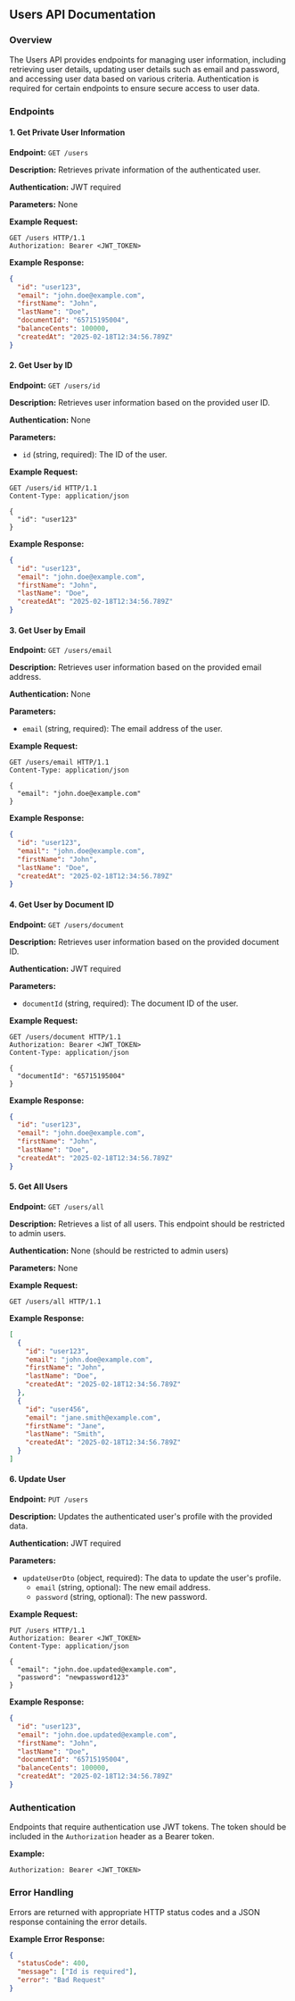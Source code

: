 ## Users API Documentation

### Overview
The Users API provides endpoints for managing user information, including retrieving user details, updating user details such as email and password, and accessing user data based on various criteria. Authentication is required for certain endpoints to ensure secure access to user data.

### Endpoints

#### 1. Get Private User Information
**Endpoint:** `GET /users`

**Description:** Retrieves private information of the authenticated user.

**Authentication:** JWT required

**Parameters:** None

**Example Request:**
```http
GET /users HTTP/1.1
Authorization: Bearer <JWT_TOKEN>
```

**Example Response:**
```json
{
  "id": "user123",
  "email": "john.doe@example.com",
  "firstName": "John",
  "lastName": "Doe",
  "documentId": "65715195004",
  "balanceCents": 100000,
  "createdAt": "2025-02-18T12:34:56.789Z"
}
```

#### 2. Get User by ID
**Endpoint:** `GET /users/id`

**Description:** Retrieves user information based on the provided user ID.

**Authentication:** None

**Parameters:**
- `id` (string, required): The ID of the user.

**Example Request:**
```http
GET /users/id HTTP/1.1
Content-Type: application/json

{
  "id": "user123"
}
```

**Example Response:**
```json
{
  "id": "user123",
  "email": "john.doe@example.com",
  "firstName": "John",
  "lastName": "Doe",
  "createdAt": "2025-02-18T12:34:56.789Z"
}
```

#### 3. Get User by Email
**Endpoint:** `GET /users/email`

**Description:** Retrieves user information based on the provided email address.

**Authentication:** None

**Parameters:**
- `email` (string, required): The email address of the user.

**Example Request:**
```http
GET /users/email HTTP/1.1
Content-Type: application/json

{
  "email": "john.doe@example.com"
}
```

**Example Response:**
```json
{
  "id": "user123",
  "email": "john.doe@example.com",
  "firstName": "John",
  "lastName": "Doe",
  "createdAt": "2025-02-18T12:34:56.789Z"
}
```

#### 4. Get User by Document ID
**Endpoint:** `GET /users/document`

**Description:** Retrieves user information based on the provided document ID.

**Authentication:** JWT required

**Parameters:**
- `documentId` (string, required): The document ID of the user.

**Example Request:**
```http
GET /users/document HTTP/1.1
Authorization: Bearer <JWT_TOKEN>
Content-Type: application/json

{
  "documentId": "65715195004"
}
```

**Example Response:**
```json
{
  "id": "user123",
  "email": "john.doe@example.com",
  "firstName": "John",
  "lastName": "Doe",
  "createdAt": "2025-02-18T12:34:56.789Z"
}
```

#### 5. Get All Users
**Endpoint:** `GET /users/all`

**Description:** Retrieves a list of all users. This endpoint should be restricted to admin users.

**Authentication:** None (should be restricted to admin users)

**Parameters:** None

**Example Request:**
```http
GET /users/all HTTP/1.1
```

**Example Response:**
```json
[
  {
    "id": "user123",
    "email": "john.doe@example.com",
    "firstName": "John",
    "lastName": "Doe",
    "createdAt": "2025-02-18T12:34:56.789Z"
  },
  {
    "id": "user456",
    "email": "jane.smith@example.com",
    "firstName": "Jane",
    "lastName": "Smith",
    "createdAt": "2025-02-18T12:34:56.789Z"
  }
]
```

#### 6. Update User
**Endpoint:** `PUT /users`

**Description:** Updates the authenticated user's profile with the provided data.

**Authentication:** JWT required

**Parameters:**
- `updateUserDto` (object, required): The data to update the user's profile.
  - `email` (string, optional): The new email address.
  - `password` (string, optional): The new password.

**Example Request:**
```http
PUT /users HTTP/1.1
Authorization: Bearer <JWT_TOKEN>
Content-Type: application/json

{
  "email": "john.doe.updated@example.com",
  "password": "newpassword123"
}
```

**Example Response:**
```json
{
  "id": "user123",
  "email": "john.doe.updated@example.com",
  "firstName": "John",
  "lastName": "Doe",
  "documentId": "65715195004",
  "balanceCents": 100000,
  "createdAt": "2025-02-18T12:34:56.789Z"
}
```

### Authentication
Endpoints that require authentication use JWT tokens. The token should be included in the `Authorization` header as a Bearer token.

**Example:**
```http
Authorization: Bearer <JWT_TOKEN>
```

### Error Handling
Errors are returned with appropriate HTTP status codes and a JSON response containing the error details.

**Example Error Response:**
```json
{
  "statusCode": 400,
  "message": ["Id is required"],
  "error": "Bad Request"
}
```
